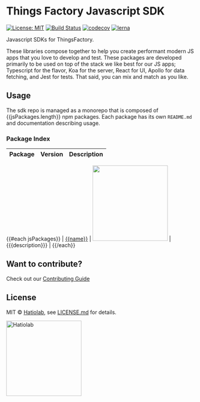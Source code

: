 [comment]: # "NOTE: This file is generated and should not be modify directly. Update `templates/ROOT_README.hbs.md` instead"

# Things Factory Javascript SDK

[![License: MIT](https://img.shields.io/badge/License-MIT-green.svg)](LICENSE.md)
[![Build Status](https://travis-ci.org/things-factory-sdk/sdk.svg?branch=master)](https://travis-ci.org/things-factory-sdk/sdk)
[![codecov](https://codecov.io/gh/things-factory-sdk/sdk/branch/master/graph/badge.svg)](https://codecov.io/gh/things-factory-sdk/sdk)
[![lerna](https://img.shields.io/badge/maintained%20with-lerna-cc00ff.svg)](https://lernajs.io/)

Javascript SDKs for ThingsFactory.

These libraries compose together to help you create performant modern JS apps that you love to develop and test. These packages are developed primarily to be used on top of the stack we like best for our JS apps; Typescript for the flavor, Koa for the server, React for UI, Apollo for data fetching, and Jest for tests. That said, you can mix and match as you like.

## Usage

The sdk repo is managed as a monorepo that is composed of {{jsPackages.length}} npm packages.
Each package has its own `README.md` and documentation describing usage.

### Package Index

| Package | Version | Description |
| ------- | ------- | ----------- |


{{#each jsPackages}}
| [{{name}}](packages/{{name}}) | <a href="https://badge.fury.io/js/%40things-factory-sdk%2F{{name}}"><img src="https://badge.fury.io/js/%40things-factory-sdk%2F{{name}}.svg" width="200px" /></a> | {{{description}}} |
{{/each}}

## Want to contribute?

Check out our [Contributing Guide](./.github/CONTRIBUTING.md)

## License

MIT &copy; [Hatiolab](https://www.hatiolab.com/), see [LICENSE.md](LICENSE.md) for details.

<a href="http://www.hatiolab.com/"><img src="https://www.hatiolab.com/assets/img/logo.png" alt="Hatiolab" width="200" /></a>
